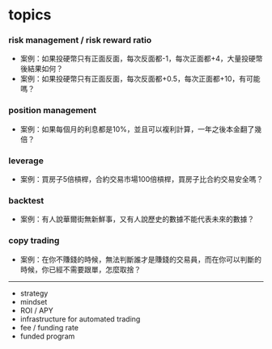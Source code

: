 # topics

### risk management / risk reward ratio
* 案例：如果投硬幣只有正面反面，每次反面都-1，每次正面都+4，大量投硬幣後結果如何？
* 案例：如果投硬幣只有正面反面，每次反面都+0.5，每次正面都+10，有可能嗎？

### position management
* 案例：如果每個月的利息都是10%，並且可以複利計算，一年之後本金翻了幾倍？

### leverage
* 案例：買房子5倍槓桿，合約交易市場100倍槓桿，買房子比合約交易安全嗎？

### backtest
* 案例：有人說華爾街無新鮮事，又有人說歷史的數據不能代表未來的數據？

### copy trading
* 案例：在你不賺錢的時候，無法判斷誰才是賺錢的交易員，而在你可以判斷的時候，你已經不需要跟單，怎麼取捨？

---

- strategy
- mindset
- ROI / APY
- infrastructure for automated trading
- fee / funding rate
- funded program

